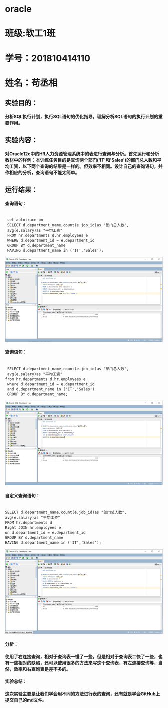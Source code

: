 # oracle
# 班级:软工1班
# 学号：201810414110
# 姓名：苟丞相

## 实验目的：
####   分析SQL执行计划，执行SQL语句的优化指导。理解分析SQL语句的执行计划的重要作用。
## 实验内容：
#### 对Oracle12c中的HR人力资源管理系统中的表进行查询与分析。首先运行和分析教材中的样例：本训练任务目的是查询两个部门('IT'和'Sales')的部门总人数和平均工资，以下两个查询的结果是一样的。但效率不相同。设计自己的查询语句，并作相应的分析，查询语句不能太简单。
## 运行结果：
#### 查询语句：
``` set autotrace on

 set autotrace on
 SELECT d.department_name,count(e.job_id)as "部门总人数",
 avg(e.salary)as "平均工资"
 FROM hr.departments d,hr.employees e
 WHERE d.department_id = e.department_id
 GROUP BY d.department_name
 HAVING d.department_name in ('IT','Sales');
```
![](t1.png)
#### 查询语句：
``` set autotrace on

 SELECT d.department_name,count(e.job_id)as "部门总人数",
 avg(e.salary)as "平均工资"
from hr.departments d,hr.employees e
 where d.department_id = e.department_id
 and d.department_name in ('IT','Sales')
 GROUP BY d.department_name;
```
![](t2.png)
#### 自定义查询语句：
``` set autotrace on

SELECT d.department_name,count(e.job_id)as "部门总人数",
avg(e.salary)as "平均工资"
FROM hr.departments d
Right JOIN hr.employees e
on d.department_id = e.department_id
GROUP BY d.department_name
HAVING d.department_name in ('IT','Sales');
```
![](t3.png)
#### 分析：
#### 使用了右连接查询，相对于查询表一慢了一些，但是相对于查询表二快了一些，也有一些相对的缺陷，还可以使用很多的方法来写这个查询表，有左连接查询等，当然，效率和右查询表是差不多的。
#### 实验总结：
#### 这次实验主要是让我们学会用不同的方法进行表的查询，还有就是学会GitHub上提交自己的md文件。